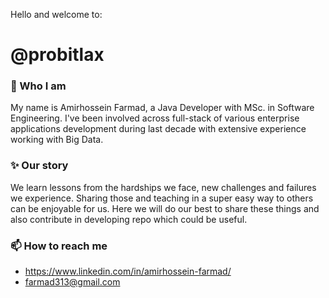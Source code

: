 Hello and welcome to: 
# @probitlax 



### 👀 Who I am
My name is Amirhossein Farmad, a Java Developer with MSc. in Software Engineering. I've been involved across full-stack of various enterprise applications development during last decade with extensive experience working with Big Data. 


### ✨ Our story
We learn lessons from the hardships we face, new challenges and failures we experience. Sharing those and teaching in a super easy way to others can be enjoyable for us. Here we will do our best to share these things and also contribute in developing repo which could be useful.


### 📫 How to reach me
- https://www.linkedin.com/in/amirhossein-farmad/
- farmad313@gmail.com



